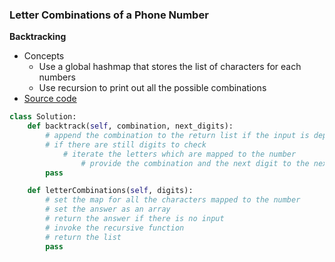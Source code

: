 ### Letter Combinations of a Phone Number
**Backtracking**
- Concepts 
    - Use a global hashmap that stores the list of characters for each numbers
    - Use recursion to print out all the possible combinations
- [Source code](source/Backtrack.py)
```python
class Solution:
    def backtrack(self, combination, next_digits):
        # append the combination to the return list if the input is depleted
        # if there are still digits to check
            # iterate the letters which are mapped to the number
                # provide the combination and the next digit to the next recursive tree
        pass

    def letterCombinations(self, digits):
        # set the map for all the characters mapped to the number
        # set the answer as an array
        # return the answer if there is no input
        # invoke the recursive function
        # return the list
        pass
```
